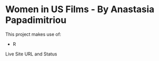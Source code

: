 # Women in US Films - By Anastasia Papadimitriou

This project makes use of:
- R

Live Site URL and Status

